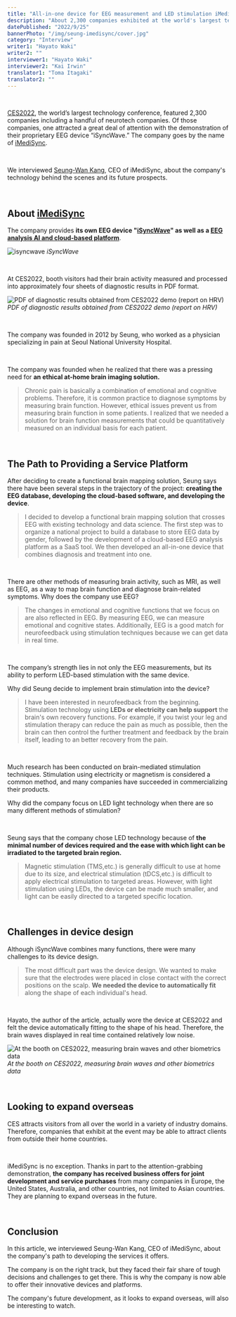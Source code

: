```yaml
---
title: "All-in-one device for EEG measurement and LED stimulation iMediSync | Seung-Wan Kang"
description: "About 2,300 companies exhibited at the world's largest technology event CES2022, including many neurotech companies. One of the exhibitors attracted a great deal of attention with their demonstration of their unique EEG device 'iSyncWave'. The company is iMediSync. We interviewed Seung-Wan Kang, CEO of iMediSync, about the company's technology behind the scenes and its future prospects."
datePublished: "2022/9/25"
bannerPhoto: "/img/seung-imedisync/cover.jpg"
category: "Interview"
writer1: "Hayato Waki"
writer2: ""
interviewer1: "Hayato Waki"
interviewer2: "Kai Irwin"
translator1: "Toma Itagaki"
translator2: ""
---
```


&nbsp;

[CES2022](https://www.ces.tech/), the world’s largest technology conference, featured 2,300 companies including a handful of neurotech companies. Of those companies, one attracted a great deal of attention with the demonstration of their proprietary EEG device “iSyncWave.” The company goes by the name of [iMediSync](https://www.imedisync.com/en/).

&nbsp;

We interviewed [Seung-Wan Kang](https://www.linkedin.com/in/seungwankang/), CEO of iMediSync, about the company's technology behind the scenes and its future prospects.

&nbsp;

## About [iMediSync](https://www.imedisync.com/en/)

The company provides **its own EEG device "[iSyncWave](https://www.imedisync.com/en/products/isyncwave/)" as well as a [EEG analysis AI and cloud-based platform](https://www.imedisync.com/en/products/isyncbrain/)**.

![isyncwave](https://i0.wp.com/healthtechinsider.com/wp-content/uploads/EEGScanneriSync.jpg?fit=600%2C275&ssl=1)
_iSyncWave_

&nbsp;

At CES2022, booth visitors had their brain activity measured and processed into approximately four sheets of diagnostic results in PDF format.

![PDF of diagnostic results obtained from CES2022 demo (report on HRV)](https://neurotechjp.com/img/seung-imedisync/report.png)
_PDF of diagnostic results obtained from CES2022 demo (report on HRV)_

&nbsp;

The company was founded in 2012 by Seung, who worked as a physician specializing in pain at Seoul National University Hospital.

&nbsp;

The company was founded when he realized that there was a pressing need for **an ethical at-home brain imaging solution.**

> Chronic pain is basically a combination of emotional and cognitive problems. Therefore, it is common practice to diagnose symptoms by measuring brain function.
> However, ethical issues prevent us from measuring brain function in some patients. I realized that we needed a solution for brain function measurements that could be quantitatively measured on an individual basis for each patient.

&nbsp;

## The Path to Providing a Service Platform

After deciding to create a functional brain mapping solution, Seung says there have been several steps in the trajectory of the project: **creating the EEG database, developing the cloud-based software, and developing the device**.

> I decided to develop a functional brain mapping solution that crosses EEG with existing technology and data science.
> The first step was to organize a national project to build a database to store EEG data by gender, followed by the development of a cloud-based EEG analysis platform as a SaaS tool. We then developed an all-in-one device that combines diagnosis and treatment into one.

&nbsp;

There are other methods of measuring brain activity, such as MRI, as well as EEG, as a way to map brain function and diagnose brain-related symptoms. Why does the company use EEG?

> The changes in emotional and cognitive functions that we focus on are also reflected in EEG. By measuring EEG, we can measure emotional and cognitive states. Additionally, EEG is a good match for neurofeedback using stimulation techniques because we can get data in real time.

&nbsp;

The company’s strength lies in not only the EEG measurements, but its ability to perform LED-based stimulation with the same device.

Why did Seung decide to implement brain stimulation into the device?

> I have been interested in neurofeedback from the beginning.
> Stimulation technology using **LEDs or electricity can help support** the brain's own recovery functions.
> For example, if you twist your leg and stimulation therapy can reduce the pain as much as possible, then the brain can then control the further treatment and feedback by the brain itself, leading to an better recovery from the pain.

&nbsp;

Much research has been conducted on brain-mediated stimulation techniques. Stimulation using electricity or magnetism is considered a common method, and many companies have succeeded in commercializing their products.

Why did the company focus on LED light technology when there are so many different methods of stimulation?

&nbsp;

Seung says that the company chose LED technology because of **the minimal number of devices required and the ease with which light can be irradiated to the targeted brain region.**

> Magnetic stimulation (TMS,etc.) is generally difficult to use at home due to its size, and electrical stimulation (tDCS,etc.) is difficult to apply electrical stimulation to targeted areas.
> However, with light stimulation using LEDs, the device can be made much smaller, and light can be easily directed to a targeted specific location.

&nbsp;

## Challenges in device design

Although iSyncWave combines many functions, there were many challenges to its device design.

> The most difficult part was the device design. We wanted to make sure that the electrodes were placed in close contact with the correct positions on the scalp. **We needed the device to automatically fit** along the shape of each individual's head.

&nbsp;

Hayato, the author of the article, actually wore the device at CES2022 and felt the device automatically fitting to the shape of his head. Therefore, the brain waves displayed in real time contained relatively low noise.

![At the booth on CES2022, measuring brain waves and other biometrics data](https://neurotechjp.com/img/seung-imedisync/ces-2022.png)
_At the booth on CES2022, measuring brain waves and other biometrics data_

&nbsp;

## Looking to expand overseas

CES attracts visitors from all over the world in a variety of industry domains. Therefore, companies that exhibit at the event may be able to attract clients from outside their home countries.

&nbsp;

iMediSync is no exception. Thanks in part to the attention-grabbing demonstration, **the company has received business offers for joint development and service purchases** from many companies in Europe, the United States, Australia, and other countries, not limited to Asian countries. They are planning to expand overseas in the future.

&nbsp;

## Conclusion

In this article, we interviewed Seung-Wan Kang, CEO of iMediSync, about the company's path to developing the services it offers.

The company is on the right track, but they faced their fair share of tough decisions and challenges to get there. This is why the company is now able to offer their innovative devices and platforms.

The company's future development, as it looks to expand overseas, will also be interesting to watch.

```

```
